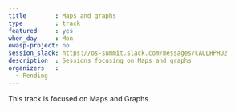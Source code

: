 ```yaml
---
title        : Maps and graphs
type         : track
featured     : yes
when_day     : Mon
owasp-project: no
session_slack: https://os-summit.slack.com/messages/CAULHPHU2
description  : Sessions focusing on Maps and graphs
organizers   :
  - Pending
---
```


This track is focused on Maps and Graphs
